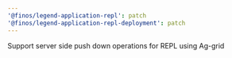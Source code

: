 ```yaml
---
'@finos/legend-application-repl': patch
'@finos/legend-application-repl-deployment': patch
---
```


Support server side push down operations for REPL using Ag-grid
